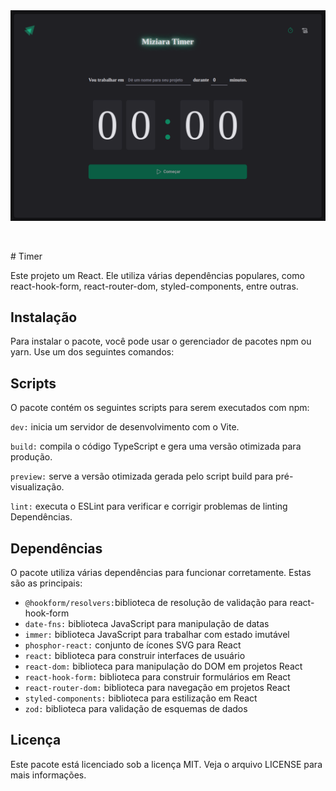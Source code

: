 <div align="center" id="top"> 
  <img src="./public/timer.png" alt="timer" />

  &#xa0;
</div># Timer 

Este projeto um React. Ele utiliza várias dependências populares, como react-hook-form, react-router-dom, styled-components, entre outras.

## Instalação

Para instalar o pacote, você pode usar o gerenciador de pacotes npm ou yarn. Use um dos seguintes comandos:


## Scripts

O pacote contém os seguintes scripts para serem executados com npm:

`dev:` inicia um servidor de desenvolvimento com o Vite.

`build:` compila o código TypeScript e gera uma versão otimizada para produção.

`preview:` serve a versão otimizada gerada pelo script build para pré-visualização.

`lint:` executa o ESLint para verificar e corrigir problemas de linting
Dependências.

## Dependências
O pacote utiliza várias dependências para funcionar corretamente. Estas são as principais:

- `@hookform/resolvers:`biblioteca de resolução de validação para react-hook-form
- `date-fns:` biblioteca JavaScript para manipulação de datas
- `immer:` biblioteca JavaScript para trabalhar com estado imutável
- `phosphor-react:` conjunto de ícones SVG para React
- `react:` biblioteca para construir interfaces de usuário
- `react-dom:` biblioteca para manipulação do DOM em projetos React
- `react-hook-form:` biblioteca para construir formulários em React
- `react-router-dom:` biblioteca para navegação em projetos React
- `styled-components:` biblioteca para estilização em React
- `zod:` biblioteca para validação de esquemas de dados

## Licença
Este pacote está licenciado sob a licença MIT. Veja o arquivo LICENSE para mais informações.